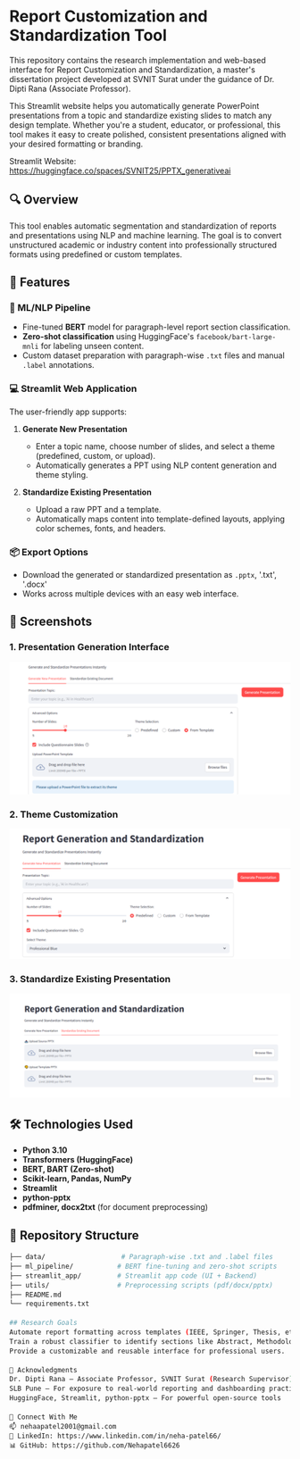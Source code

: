 # Report Customization and Standardization Tool

This repository contains the research implementation and web-based interface for Report Customization and Standardization, a master's dissertation project developed at SVNIT Surat under the guidance of Dr. Dipti Rana (Associate Professor).

This Streamlit website helps you automatically generate PowerPoint presentations from a topic and standardize existing slides to match any design template.  Whether you're a student, educator, or professional, this tool makes it easy to create polished, consistent presentations aligned with your desired formatting or branding.

Streamlit Website: https://huggingface.co/spaces/SVNIT25/PPTX_generativeai

## 🔍 Overview

This tool enables automatic segmentation and standardization of reports and presentations using NLP and machine learning. The goal is to convert unstructured academic or industry content into professionally structured formats using predefined or custom templates.

## 🚀 Features

### 🧠 ML/NLP Pipeline
- Fine-tuned **BERT** model for paragraph-level report section classification.
- **Zero-shot classification** using HuggingFace's `facebook/bart-large-mnli` for labeling unseen content.
- Custom dataset preparation with paragraph-wise `.txt` files and manual `.label` annotations.

### 💻 Streamlit Web Application
The user-friendly app supports:
1. **Generate New Presentation**
   - Enter a topic name, choose number of slides, and select a theme (predefined, custom, or upload).
   - Automatically generates a PPT using NLP content generation and theme styling.

2. **Standardize Existing Presentation**
   - Upload a raw PPT and a template.
   - Automatically maps content into template-defined layouts, applying color schemes, fonts, and headers.

### 📦 Export Options
- Download the generated or standardized presentation as `.pptx`, '.txt', '.docx'
- Works across multiple devices with an easy web interface.

## 📸 Screenshots

### 1. Presentation Generation Interface
![Screenshot 1](Images/generate_ppt.png)

### 2. Theme Customization
![Screenshot 2](Images/theme_customization.png)

### 3. Standardize Existing Presentation
![Screenshot 3](Images/standardize_existing.png)

## 🛠 Technologies Used

- **Python 3.10**
- **Transformers (HuggingFace)**
- **BERT, BART (Zero-shot)**
- **Scikit-learn, Pandas, NumPy**
- **Streamlit**
- **python-pptx**
- **pdfminer, docx2txt** (for document preprocessing)

## 📁 Repository Structure

```bash
├── data/                   # Paragraph-wise .txt and .label files
├── ml_pipeline/           # BERT fine-tuning and zero-shot scripts
├── streamlit_app/         # Streamlit app code (UI + Backend)
├── utils/                 # Preprocessing scripts (pdf/docx/pptx)
├── README.md
└── requirements.txt

## Research Goals
Automate report formatting across templates (IEEE, Springer, Thesis, etc.)
Train a robust classifier to identify sections like Abstract, Methodology, etc.
Provide a customizable and reusable interface for professional users.

🙌 Acknowledgments
Dr. Dipti Rana – Associate Professor, SVNIT Surat (Research Supervisor)
SLB Pune – For exposure to real-world reporting and dashboarding practices
HuggingFace, Streamlit, python-pptx – For powerful open-source tools

🔗 Connect With Me
📫 nehaapatel2001@gmail.com
🔗 LinkedIn: https://www.linkedin.com/in/neha-patel66/
📊 GitHub: https://github.com/Nehapatel6626
